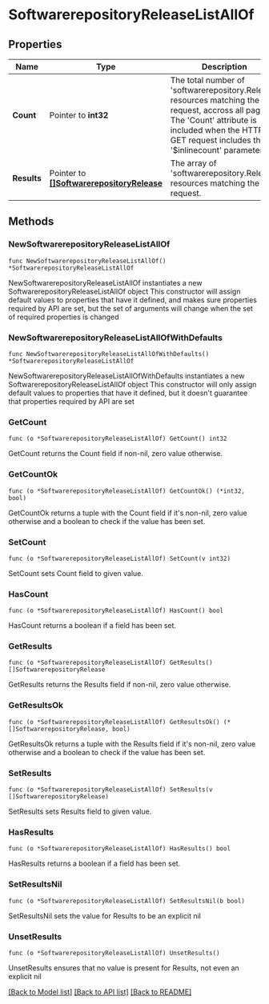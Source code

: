 # SoftwarerepositoryReleaseListAllOf

## Properties

Name | Type | Description | Notes
------------ | ------------- | ------------- | -------------
**Count** | Pointer to **int32** | The total number of &#39;softwarerepository.Release&#39; resources matching the request, accross all pages. The &#39;Count&#39; attribute is included when the HTTP GET request includes the &#39;$inlinecount&#39; parameter. | [optional] 
**Results** | Pointer to [**[]SoftwarerepositoryRelease**](softwarerepository.Release.md) | The array of &#39;softwarerepository.Release&#39; resources matching the request. | [optional] 

## Methods

### NewSoftwarerepositoryReleaseListAllOf

`func NewSoftwarerepositoryReleaseListAllOf() *SoftwarerepositoryReleaseListAllOf`

NewSoftwarerepositoryReleaseListAllOf instantiates a new SoftwarerepositoryReleaseListAllOf object
This constructor will assign default values to properties that have it defined,
and makes sure properties required by API are set, but the set of arguments
will change when the set of required properties is changed

### NewSoftwarerepositoryReleaseListAllOfWithDefaults

`func NewSoftwarerepositoryReleaseListAllOfWithDefaults() *SoftwarerepositoryReleaseListAllOf`

NewSoftwarerepositoryReleaseListAllOfWithDefaults instantiates a new SoftwarerepositoryReleaseListAllOf object
This constructor will only assign default values to properties that have it defined,
but it doesn't guarantee that properties required by API are set

### GetCount

`func (o *SoftwarerepositoryReleaseListAllOf) GetCount() int32`

GetCount returns the Count field if non-nil, zero value otherwise.

### GetCountOk

`func (o *SoftwarerepositoryReleaseListAllOf) GetCountOk() (*int32, bool)`

GetCountOk returns a tuple with the Count field if it's non-nil, zero value otherwise
and a boolean to check if the value has been set.

### SetCount

`func (o *SoftwarerepositoryReleaseListAllOf) SetCount(v int32)`

SetCount sets Count field to given value.

### HasCount

`func (o *SoftwarerepositoryReleaseListAllOf) HasCount() bool`

HasCount returns a boolean if a field has been set.

### GetResults

`func (o *SoftwarerepositoryReleaseListAllOf) GetResults() []SoftwarerepositoryRelease`

GetResults returns the Results field if non-nil, zero value otherwise.

### GetResultsOk

`func (o *SoftwarerepositoryReleaseListAllOf) GetResultsOk() (*[]SoftwarerepositoryRelease, bool)`

GetResultsOk returns a tuple with the Results field if it's non-nil, zero value otherwise
and a boolean to check if the value has been set.

### SetResults

`func (o *SoftwarerepositoryReleaseListAllOf) SetResults(v []SoftwarerepositoryRelease)`

SetResults sets Results field to given value.

### HasResults

`func (o *SoftwarerepositoryReleaseListAllOf) HasResults() bool`

HasResults returns a boolean if a field has been set.

### SetResultsNil

`func (o *SoftwarerepositoryReleaseListAllOf) SetResultsNil(b bool)`

 SetResultsNil sets the value for Results to be an explicit nil

### UnsetResults
`func (o *SoftwarerepositoryReleaseListAllOf) UnsetResults()`

UnsetResults ensures that no value is present for Results, not even an explicit nil

[[Back to Model list]](../README.md#documentation-for-models) [[Back to API list]](../README.md#documentation-for-api-endpoints) [[Back to README]](../README.md)


